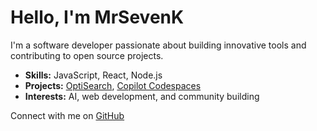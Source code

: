 # Hello, I'm MrSevenK

I'm a software developer passionate about building innovative tools and contributing to open source projects.

- **Skills:** JavaScript, React, Node.js
- **Projects:** [OptiSearch](#), [Copilot Codespaces](#)
- **Interests:** AI, web development, and community building

Connect with me on [GitHub](https://github.com/MrSevenK)
